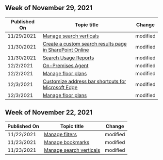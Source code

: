 <!-- This file is generated automatically each week. Changes made to this file will be overwritten.-->



## Week of November 29, 2021


| Published On |Topic title | Change |
|------|------------|--------|
| 11/29/2021 | [Manage search verticals](/MicrosoftSearch/manage-verticals) | modified |
| 11/30/2021 | [Create a custom search results page in SharePoint Online](/MicrosoftSearch/create-search-results-pages) | modified |
| 11/30/2021 | [Search Usage Reports](/MicrosoftSearch/usage-reports) | modified |
| 12/2/2021 | [On-Premises Agent](/MicrosoftSearch/graph-connector-agent) | modified |
| 12/2/2021 | [Manage floor plans](/MicrosoftSearch/manage-floorplans) | modified |
| 12/3/2021 | [Customize address bar shortcuts for Microsoft Edge](/MicrosoftSearch/edge-shortcuts) | modified |
| 12/3/2021 | [Manage floor plans](/MicrosoftSearch/manage-floorplans) | modified |


## Week of November 22, 2021


| Published On |Topic title | Change |
|------|------------|--------|
| 11/22/2021 | [Manage  filters](/MicrosoftSearch/custom-filters) | modified |
| 11/23/2021 | [Manage bookmarks](/MicrosoftSearch/manage-bookmarks) | modified |
| 11/23/2021 | [Manage search verticals](/MicrosoftSearch/manage-verticals) | modified |
